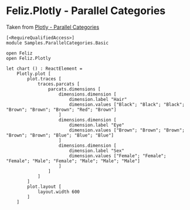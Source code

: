 # Feliz.Plotly - Parallel Categories

Taken from [Plotly - Parallel Categories](https://plot.ly/javascript/parallel-categories-diagram/)

```fsharp:plotly-chart-parallelcategories-basic
[<RequireQualifiedAccess>]
module Samples.ParallelCategories.Basic

open Feliz
open Feliz.Plotly

let chart () : ReactElement =
    Plotly.plot [
        plot.traces [
            traces.parcats [
                parcats.dimensions [
                    dimensions.dimension [
                        dimension.label "Hair"
                        dimension.values ["Black"; "Black"; "Black"; "Brown"; "Brown"; "Brown"; "Red"; "Brown"]
                    ]
                    dimensions.dimension [
                        dimension.label "Eye"
                        dimension.values ["Brown"; "Brown"; "Brown"; "Brown"; "Brown"; "Blue"; "Blue"; "Blue"]
                    ]
                    dimensions.dimension [
                        dimension.label "Sex"
                        dimension.values ["Female"; "Female"; "Female"; "Male"; "Female"; "Male"; "Male"; "Male"]
                    ]
                ]
            ]
        ]
        plot.layout [
            layout.width 600
        ]
    ]

```
